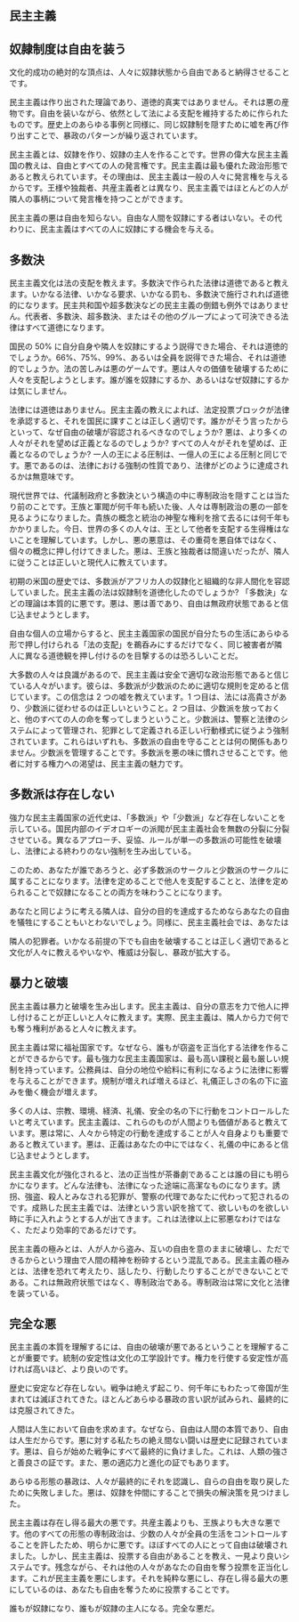 ## 民主主義

## 奴隷制度は自由を装う

文化的成功の絶対的な頂点は、人々に奴隷状態から自由であると納得させることです。

民主主義は作り出された理論であり、道徳的真実ではありません。それは悪の産物です。自由を装いながら、依然として法による支配を維持するために作られたものです。歴史上のあらゆる事例と同様に、同じ奴隷制を隠すために嘘を再び作り出すことで、暴政のパターンが繰り返されています。

民主主義とは、奴隷を作り、奴隷の主人を作ることです。世界の偉大な民主主義国の教えは、自由とすべての人の発言権です。民主主義は最も優れた政治形態であると教えられています。その理由は、民主主義は一般の人々に発言権を与えるからです。王様や独裁者、共産主義者とは異なり、民主主義ではほとんどの人が隣人の事柄について発言権を持つことができます。

民主主義の悪は自由を知らない。自由な人間を奴隷にする者はいない。その代わりに、民主主義はすべての人に奴隷にする機会を与える。

## 多数決

民主主義文化は法の支配を教えます。多数決で作られた法律は道徳であると教えます。いかなる法律、いかなる要求、いかなる罰も、多数決で施行されれば道徳的になります。民主共和国や超多数決などの民主主義の倒錯も例外ではありません。代表者、多数決、超多数決、またはその他のグループによって可決できる法律はすべて道徳になります。

国民の 50% に自分自身や隣人を奴隷にするよう説得できた場合、それは道徳的でしょうか。66%、75%、99%、あるいは全員を説得できた場合、それは道徳的でしょうか。法の苦しみは悪のゲームです。悪は人々の価値を破壊するために人々を支配しようとします。誰が誰を奴隷にするか、あるいはなぜ奴隷にするかは気にしません。

法律には道徳はありません。民主主義の教えによれば、法定投票ブロックが法律を承認すると、それを国民に課すことは正しく適切です。誰かがそう言ったからといって、なぜ自由の破壊が容認されるべきなのでしょうか? 悪は、より多くの人々がそれを望めば正義となるのでしょうか? すべての人々がそれを望めば、正義となるのでしょうか? 一人の王による圧制は、一億人の王による圧制と同じです。悪であるのは、法律における強制の性質であり、法律がどのように達成されるかは無意味です。

現代世界では、代議制政府と多数決という構造の中に専制政治を隠すことは当たり前のことです。王族と軍閥が何千年も続いた後、人々は専制政治の悪の一部を見るようになりました。貴族の概念と統治の神聖な権利を捨て去るには何千年もかかりました。今日、世界の多くの人々は、王として他者を支配する生得権はないことを理解しています。しかし、悪の悪意は、その重荷を悪自体ではなく、個々の概念に押し付けてきました。悪は、王族と独裁者は間違いだったが、隣人に従うことは正しいと現代人に教えています。

初期の米国の歴史では、多数派がアフリカ人の奴隷化と組織的な非人間化を容認していました。民主主義の法は奴隷制を道徳化したのでしょうか? 「多数決」などの理論は本質的に悪です。悪は、悪は善であり、自由は無政府状態であると信じ込ませようとします。

自由な個人の立場からすると、民主主義国家の国民が自分たちの生活にあらゆる形で押し付けられる「法の支配」を鵜呑みにするだけでなく、同じ被害者が隣人に異なる道徳観を押し付けるのを目撃するのは恐ろしいことだ。

大多数の人々は良識があるので、民主主義は安全で適切な政治形態であると信じている人々がいます。彼らは、多数派が少数派のために適切な規則を定めると信じています。この信念は 2 つの嘘を教えています。1 つ目は、法には高貴さがあり、少数派に従わせるのは正しいということ。2 つ目は、少数派を放っておくと、他のすべての人の命を奪ってしまうということ。少数派は、警察と法律のシステムによって管理され、犯罪として定義される正しい行動様式に従うよう強制されています。これらはいずれも、多数派の自由を守ることとは何の関係もありません。少数派を管理することです。多数派を悪の味に慣れさせることです。他者に対する権力への渇望は、民主主義の魅力です。

## 多数派は存在しない

強力な民主主義国家の近代史は、「多数派」や「少数派」など存在しないことを示している。国民内部のイデオロギーの派閥が民主主義社会を無数の分裂に分裂させている。異なるアプローチ、妥協、ルールが単一の多数派の可能性を破壊し、法律による終わりのない強制を生み出している。

このため、あなたが誰であろうと、必ず多数派のサークルと少数派のサークルに属することになります。法律を定めることで他人を支配することと、法律を定められることで奴隷になることの両方を味わうことになります。

あなたと同じように考える隣人は、自分の目的を達成するためならあなたの自由を犠牲にすることもいとわないでしょう。同様に、民主主義社会では、あなたは

隣人の犯罪者。いかなる前提の下でも自由を破壊することは正しく適切であると文化が人々に教えるやいなや、権威は分裂し、暴政が拡大する。

## 暴力と破壊

民主主義は暴力と破壊を生み出します。民主主義は、自分の意志を力で他人に押し付けることが正しいと人々に教えます。実際、民主主義は、隣人から力で何でも奪う権利があると人々に教えます。

民主主義は常に福祉国家です。なぜなら、誰もが窃盗を正当化する法律を作ることができるからです。最も強力な民主主義国家は、最も高い課税と最も厳しい規制を持っています。公務員は、自分の地位や給料に有利になるように法律に影響を与えることができます。規制が増えれば増えるほど、礼儀正しさの名の下に盗みを働く機会が増えます。

多くの人は、宗教、環境、経済、礼儀、安全の名の下に行動をコントロールしたいと考えています。民主主義は、これらのものが人間よりも価値があると教えています。悪は常に、人々から特定の行動を達成することが人々自身よりも重要であると教えています。悪は、正義はあなたの中にではなく、礼儀の中にあると信じ込ませようとします。

民主主義文化が強化されると、法の正当性が茶番劇であることは誰の目にも明らかになります。どんな法律も、法律になった途端に高潔なものになります。誘拐、強盗、殺人とみなされる犯罪が、警察の代理であなたに代わって犯されるのです。成熟した民主主義では、法律という言い訳を捨てて、欲しいものを欲しい時に手に入れようとする人が出てきます。これは法律以上に邪悪なわけではなく、ただより効率的であるだけです。

民主主義の極みとは、人が人から盗み、互いの自由を意のままに破壊し、ただできるからという理由で人間の精神を粉砕するという混乱である。民主主義の極みとは、法律を恐れて考えたり、話したり、行動したりすることができないことである。これは無政府状態ではなく、専制政治である。専制政治は常に文化と法律を装っている。

## 完全な悪

民主主義の本質を理解するには、自由の破壊が悪であるということを理解することが重要です。統制の安定性は文化の工学設計です。権力を行使する安定性が高ければ高いほど、より良いのです。

歴史に安定など存在しない。戦争は絶えず起こり、何千年にもわたって帝国が生まれては滅ぼされてきた。ほとんどあらゆる暴政の言い訳が試みられ、最終的には克服されてきた。

人間は人生において自由を求めます。なぜなら、自由は人間の本質であり、自由は人生だからです。悪に対する私たちの絶え間ない闘いは歴史に記録されています。悪は、自らが始めた戦争にすべて最終的に負けました。これは、人類の強さと善良さの証です。また、悪の適応力と進化の証でもあります。

あらゆる形態の暴政は、人々が最終的にそれを認識し、自らの自由を取り戻したために失敗しました。悪は、奴隷を仲間にすることで損失の解決策を見つけました。

民主主義は存在し得る最大の悪です。共産主義よりも、王族よりも大きな悪です。他のすべての形態の専制政治は、少数の人々が全員の生活をコントロールすることを許したため、明らかに悪です。ほぼすべての人にとって自由は破壊されました。しかし、民主主義は、投票する自由があることを教え、一見より良いシステムです。残念ながら、それは他の人々があなたの自由を奪う投票を正当化します。これが民主主義を悪にします。それを純粋な悪にし、存在し得る最大の悪にしているのは、あなたも自由を奪うために投票することです。

誰もが奴隷になり、誰もが奴隷の主人になる。完全な悪だ。
